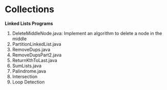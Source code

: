 # Collections

**Linked Lists Programs**
  1. DeleteMiddleNode.java: Implement an algorithm to delete a node in the middle
  2. PartitionLinkedList.java
  3. RemoveDups.java
  4. RemoveDupsPart2.java
  5. ReturnKthToLast.java
  6. SumLists.java
  7. Palindrome.java
  8. Intersection
  9. Loop Detection
